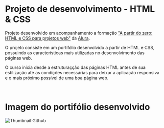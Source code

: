 <h1> Projeto de desenvolvimento - HTML & CSS </h1>

Projeto desenvolvido em acompanhamento a formação ["A partir do zero: HTML e CSS para projetos web"](https://cursos.alura.com.br/formacao-html-css) da [Alura](https://www.alura.com.br/). 

O projeto consiste em um portifólio desenvolvido a partir de HTML e CSS, possuindo as características mais utilizadas no desenvolvimento das páginas web.

O curso inicia desde a estruturaçção das páginas HTML antes de sua estilização até as condições necessárias para deixar a aplicação responsiva e o mais próximo possível de uma boa página web.

<br>

# Imagem do portifólio desenvolvido


![Thumbnail Github](https://github.com/Mandy310798/potifolio_HTML_Alura/blob/main/assets/print_projeto.png)

<br>

